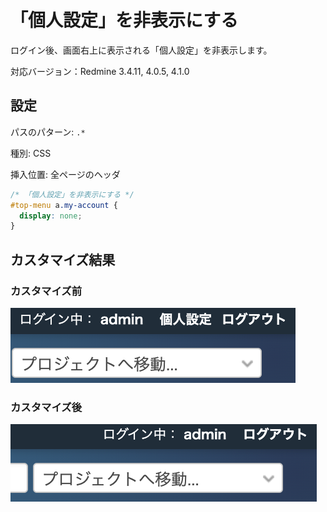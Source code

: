 # 「個人設定」を非表示にする

ログイン後、画面右上に表示される「個人設定」を非表示します。

対応バージョン：Redmine 3.4.11, 4.0.5, 4.1.0

## 設定

パスのパターン: `.*`

種別: CSS

挿入位置: 全ページのヘッダ

``` css
/* 「個人設定」を非表示にする */
#top-menu a.my-account {
  display: none;
}
```

## カスタマイズ結果

### カスタマイズ前

![](before@2x.png)

### カスタマイズ後

![](after@2x.png)